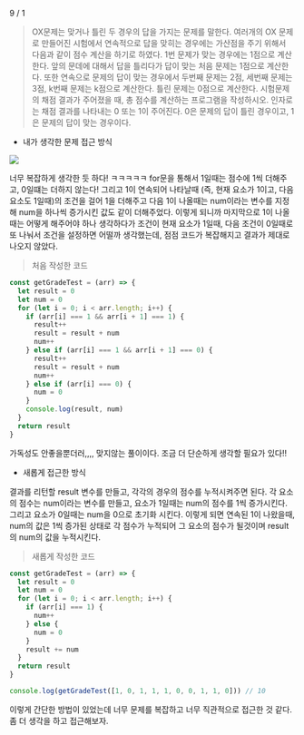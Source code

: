 9 / 1

> OX문제는 맞거나 틀린 두 경우의 답을 가지는 문제를 말한다. 여러개의 OX 문제로 만들어진 시험에서 연속적으로 답을 맞히는 경우에는 가산점을 주기 위해서 다음과 같이 점수 계산을 하기로 하였다. 1번 문제가 맞는 경우에는 1점으로 계산한다. 앞의 문데에 대해서 답을 틀리다가 답이 맞는 처음 문제는 1점으로 계산한다. 또한 연속으로 문제의 답이 맞는 경우에서 두번째 문제는 2점, 세번째 문제는 3점, k번째 문제는 k점으로 계산한다. 틀린 문제는 0점으로 계산한다. 시험문제의 채점 결과가 주어졌을 때, 총 점수를 계산하는 프로그램을 작성하시오.
> 인자로는 채점 결과를 나타내는 0 또는 1이 주어진다. 0은 문제의 답이 틀린 경우이고, 1은 문제의 답이 맞는 경우이다.

- 내가 생각한 문제 접근 방식

![](https://images.velog.io/images/_seeul/post/b6f52dbc-cf31-4547-a014-5b1783582fa0/%E1%84%89%E1%85%B3%E1%84%8F%E1%85%B3%E1%84%85%E1%85%B5%E1%86%AB%E1%84%89%E1%85%A3%E1%86%BA%202021-09-01%20%E1%84%8B%E1%85%A9%E1%84%8C%E1%85%A5%E1%86%AB%2010.46.36.png)

너무 복잡하게 생각한 듯 하다! ㅋㅋㅋㅋㅋ for문을 통해서 1일때는 점수에 1씩 더해주고, 0일떄는 더하지 않는다! 그리고 1이 연속되어 나타날때 (즉, 현재 요소가 1이고, 다음 요소도 1일때)의 조건을 걸어 1을 더해주고 다음 1이 나올때는 num이라는 변수를 지정해 num을 하나씩 증가시킨 값도 같이 더해주었다. 이렇게 되니까 마지막으로 1이 나올때는 어떻게 해주어야 하나 생각하다가 조건이 현재 요소가 1일때, 다음 조건이 0일때로 또 나눠서 조건을 설정하면 어떨까 생각했는데, 점점 코드가 복잡해지고 결과가 제대로 나오지 않았다.

> 처음 작성한 코드

```javascript
const getGradeTest = (arr) => {
  let result = 0
  let num = 0
  for (let i = 0; i < arr.length; i++) {
    if (arr[i] === 1 && arr[i + 1] === 1) {
      result++
      result = result + num
      num++
    } else if (arr[i] === 1 && arr[i + 1] === 0) {
      result++
      result = result + num
      num++
    } else if (arr[i] === 0) {
      num = 0
    }
    console.log(result, num)
  }
  return result
}
```

가독성도 안좋을뿐더러,,,, 맞지않는 풀이이다. 조금 더 단순하게 생각할 필요가 있다!!

- 새롭게 접근한 방식

결과를 리턴할 result 변수를 만들고, 각각의 경우의 점수를 누적시켜주면 된다. 각 요소의 점수는 num이라는 변수를 만들고, 요소가 1일때는 num의 점수를 1씩 증가시킨다. 그리고 요소가 0일때는 num을 0으로 초기화 시킨다. 이렇게 되면 연속된 1이 나왔을때, num의 값은 1씩 증가된 상태로 각 점수가 누적되어 그 요소의 점수가 될것이며 result의 num의 값을 누적시킨다.

> 새롭게 작성한 코드

```javascript
const getGradeTest = (arr) => {
  let result = 0
  let num = 0
  for (let i = 0; i < arr.length; i++) {
    if (arr[i] === 1) {
      num++
    } else {
      num = 0
    }
    result += num
  }
  return result
}

console.log(getGradeTest([1, 0, 1, 1, 1, 0, 0, 1, 1, 0])) // 10
```

이렇게 간단한 방법이 있었는데 너무 문제를 복잡하고 너무 직관적으로 접근한 것 같다.
좀 더 생각을 하고 접근해보자.
